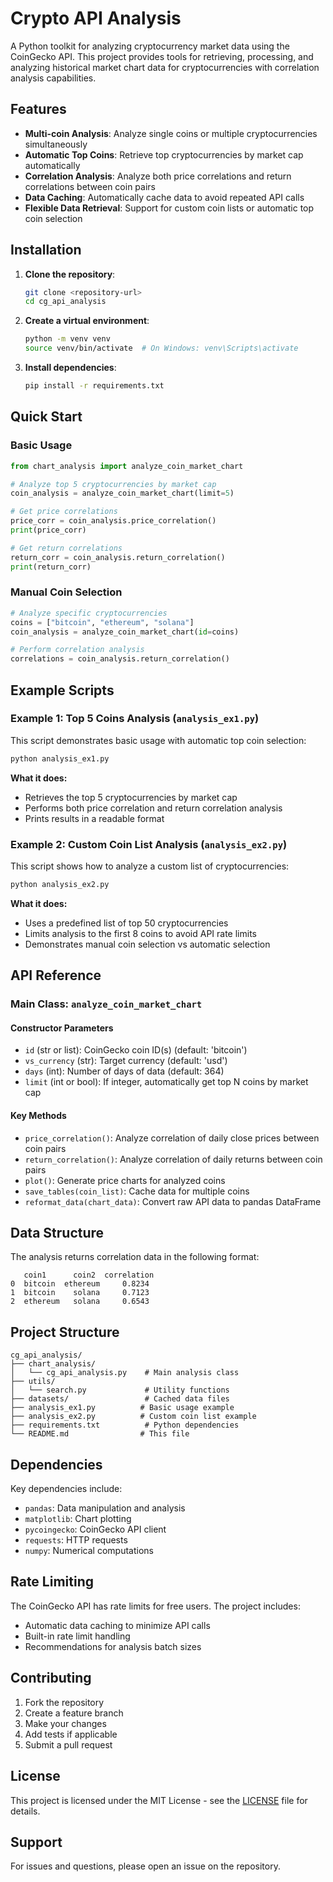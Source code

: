 # Crypto API Analysis

A Python toolkit for analyzing cryptocurrency market data using the CoinGecko API. This project provides tools for retrieving, processing, and analyzing historical market chart data for cryptocurrencies with correlation analysis capabilities.

## Features

- **Multi-coin Analysis**: Analyze single coins or multiple cryptocurrencies simultaneously
- **Automatic Top Coins**: Retrieve top cryptocurrencies by market cap automatically
- **Correlation Analysis**: Analyze both price correlations and return correlations between coin pairs
- **Data Caching**: Automatically cache data to avoid repeated API calls
- **Flexible Data Retrieval**: Support for custom coin lists or automatic top coin selection

## Installation

1. **Clone the repository**:
   ```bash
   git clone <repository-url>
   cd cg_api_analysis
   ```

2. **Create a virtual environment**:
   ```bash
   python -m venv venv
   source venv/bin/activate  # On Windows: venv\Scripts\activate
   ```

3. **Install dependencies**:
   ```bash
   pip install -r requirements.txt
   ```

## Quick Start

### Basic Usage

```python
from chart_analysis import analyze_coin_market_chart

# Analyze top 5 cryptocurrencies by market cap
coin_analysis = analyze_coin_market_chart(limit=5)

# Get price correlations
price_corr = coin_analysis.price_correlation()
print(price_corr)

# Get return correlations
return_corr = coin_analysis.return_correlation()
print(return_corr)
```

### Manual Coin Selection

```python
# Analyze specific cryptocurrencies
coins = ["bitcoin", "ethereum", "solana"]
coin_analysis = analyze_coin_market_chart(id=coins)

# Perform correlation analysis
correlations = coin_analysis.return_correlation()
```

## Example Scripts

### Example 1: Top 5 Coins Analysis (`analysis_ex1.py`)

This script demonstrates basic usage with automatic top coin selection:

```bash
python analysis_ex1.py
```

**What it does:**
- Retrieves the top 5 cryptocurrencies by market cap
- Performs both price correlation and return correlation analysis
- Prints results in a readable format

### Example 2: Custom Coin List Analysis (`analysis_ex2.py`)

This script shows how to analyze a custom list of cryptocurrencies:

```bash
python analysis_ex2.py
```

**What it does:**
- Uses a predefined list of top 50 cryptocurrencies
- Limits analysis to the first 8 coins to avoid API rate limits
- Demonstrates manual coin selection vs automatic selection

## API Reference

### Main Class: `analyze_coin_market_chart`

#### Constructor Parameters

- `id` (str or list): CoinGecko coin ID(s) (default: 'bitcoin')
- `vs_currency` (str): Target currency (default: 'usd')
- `days` (int): Number of days of data (default: 364)
- `limit` (int or bool): If integer, automatically get top N coins by market cap

#### Key Methods

- `price_correlation()`: Analyze correlation of daily close prices between coin pairs
- `return_correlation()`: Analyze correlation of daily returns between coin pairs
- `plot()`: Generate price charts for analyzed coins
- `save_tables(coin_list)`: Cache data for multiple coins
- `reformat_data(chart_data)`: Convert raw API data to pandas DataFrame

## Data Structure

The analysis returns correlation data in the following format:

```
   coin1      coin2  correlation
0  bitcoin  ethereum     0.8234
1  bitcoin    solana     0.7123
2  ethereum   solana     0.6543
```

## Project Structure

```
cg_api_analysis/
├── chart_analysis/
│   └── cg_api_analysis.py    # Main analysis class
├── utils/
│   └── search.py             # Utility functions
├── datasets/                 # Cached data files
├── analysis_ex1.py          # Basic usage example
├── analysis_ex2.py          # Custom coin list example
├── requirements.txt          # Python dependencies
└── README.md                # This file
```

## Dependencies

Key dependencies include:
- `pandas`: Data manipulation and analysis
- `matplotlib`: Chart plotting
- `pycoingecko`: CoinGecko API client
- `requests`: HTTP requests
- `numpy`: Numerical computations

## Rate Limiting

The CoinGecko API has rate limits for free users. The project includes:
- Automatic data caching to minimize API calls
- Built-in rate limit handling
- Recommendations for analysis batch sizes

## Contributing

1. Fork the repository
2. Create a feature branch
3. Make your changes
4. Add tests if applicable
5. Submit a pull request

## License

This project is licensed under the MIT License - see the [LICENSE](LICENSE) file for details.

## Support

For issues and questions, please open an issue on the repository.
